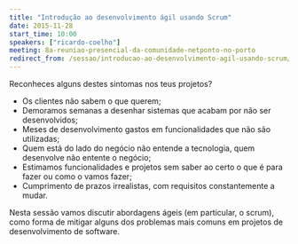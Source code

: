 ```yaml
---
title: "Introdução ao desenvolvimento ágil usando Scrum"
date: 2015-11-28
start_time: 10:00
speakers: ["ricardo-coelho"]
meeting: 8a-reuniao-presencial-da-comunidade-netponto-no-porto
redirect_from: /sessao/introducao-ao-desenvolvimento-agil-usando-scrum/
---
```


Reconheces alguns destes sintomas nos teus projetos?

- Os clientes não sabem o que querem;
- Demoramos semanas a desenhar sistemas que acabam por não ser desenvolvidos;
- Meses de desenvolvimento gastos em funcionalidades que não são utilizadas;
- Quem está do lado do negócio não entende a tecnologia, quem desenvolve não entente o negócio;
- Estimamos funcionalidades e projetos sem saber ao certo o que é para fazer ou como o vamos fazer;
- Cumprimento de prazos irrealistas, com requisitos constantemente a mudar.


Nesta sessão vamos discutir abordagens ágeis (em particular, o scrum), como forma de mitigar alguns dos problemas mais comuns em projetos de desenvolvimento de software.
